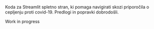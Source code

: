 Koda za Streamlit spletno stran, ki pomaga navigirati skozi priporočila o cepljenju proti covid-19. Predlogi in popravki dobrodošli.

Work in progress
